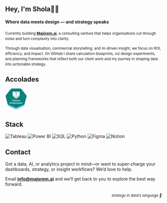 ## Hey, I'm Shola✌🏾
#### Where data meets design — and strategy speaks 

<small>Currently building **[Majórem.ai](http://majorem.ai/)**, a consulting venture that helps organisations cut through noise and turn complexity into clarity.

Through data visualisation, commercial storytelling, and AI-driven insight, we focus on ROI, efficiency, and impact. On GitHub I share calculation blueprints, viz design experiments, and planning frameworks that reflect both our client work and my journey in shaping data into actionable strategy.</small>



## Accolades

<p>
  <a href="https://www.credly.com/badges/bf47a031-0ba5-4898-81f8-584d15cddc1b/linked_in_profile">
    <img src="assets/badges/tableau-ambassador-badge.png" height="70" />
  </a>
</p>

## Stack
<p>
  <img alt="Tableau" src="https://img.shields.io/badge/Tableau-E97627?logo=tableau&logoColor=white&style=flat-square">
  <img alt="Power BI" src="https://img.shields.io/badge/PowerBI-F2C811?logo=powerbi&logoColor=black&style=flat-square">
  <img alt="SQL" src="https://img.shields.io/badge/SQL-336791?logo=postgresql&logoColor=white&style=flat-square">
  <img alt="Python" src="https://img.shields.io/badge/Python-3776AB?logo=python&logoColor=white&style=flat-square">
  <img alt="Figma" src="https://img.shields.io/badge/Figma-F24E1E?logo=figma&logoColor=white&style=flat-square">
  <img alt="Notion" src="https://img.shields.io/badge/Notion-000000?logo=notion&logoColor=white&style=flat-square">
</p>

## Contact
Got a data, AI, or analytics project in mind—or want to super-charge your dashboards, strategy, or insight workflows? We’d love to help. 

Email **info@majorem.ai** and we’ll get back to you to explore the best way forward.

<p align="right"><sub><em>strategy in data’s language 💜</em></sub></p>

<!--
**majoremai/majoremai** is a ✨ _special_ ✨ repository because its `README.md` (this file) appears on your GitHub profile.

Here are some ideas to get you started:

- 🔭 I’m currently working on ...
- 🌱 I’m currently learning ...
- 👯 I’m looking to collaborate on ...
- 🤔 I’m looking for help with ...
- 💬 Ask me about ...
- 📫 How to reach me: ...
- 😄 Pronouns: ...
- ⚡ Fun fact: ...
-->
